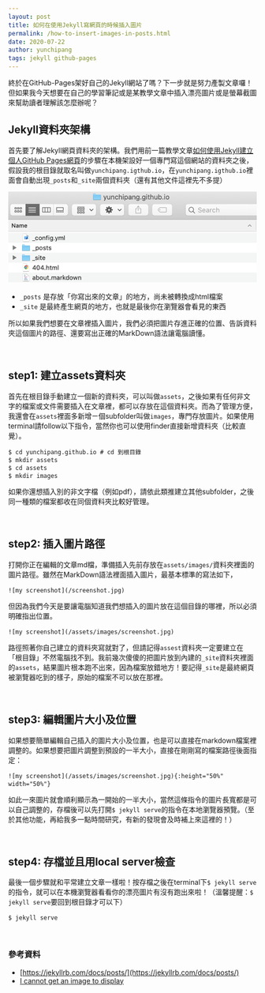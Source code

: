 ```yaml
---
layout: post
title: 如何在使用Jekyll寫網頁的時候插入圖片
permalink: /how-to-insert-images-in-posts.html
date: 2020-07-22
author: yunchipang
tags: jekyll github-pages
---
```

終於在GitHub-Pages架好自己的Jekyll網站了嗎？下一步就是努力產製文章囉！但如果我今天想要在自己的學習筆記或是某教學文章中插入漂亮圖片或是螢幕截圖來幫助讀者理解該怎麼辦呢？

## Jekyll資料夾架構

首先要了解Jekyll網頁資料夾的架構。我們用前一篇教學文章[如何使用Jekyll建立個人GitHub Pages網頁](https://yunchipang.github.io/setting-up-a-ghpages-site-with-jekyll.html)的步驟在本機架設好一個專門寫這個網站的資料夾之後，假設我的根目錄就取名叫做`yunchipang.igthub.io`，在`yunchipang.igthub.io`裡面會自動出現`_posts`和`_site`兩個資料夾（還有其他文件這裡先不多提）

![finder screenshot](/assets/images/2020-07-22-finder-screenshot.png)

- `_posts` 是存放「你寫出來的文章」的地方，尚未被轉換成html檔案
- `_site` 是最終產生網頁的地方，也就是最後你在瀏覽器會看見的東西

所以如果我們想要在文章裡插入圖片，我們必須把圖片存進正確的位置、告訴資料夾這個圖片的路徑、還要寫出正確的MarkDown語法讓電腦讀懂。

<br/>

## step1: 建立assets資料夾
首先在根目錄手動建立一個新的資料夾，可以叫做`assets`，之後如果有任何非文字的檔案或文件需要插入在文章裡，都可以存放在這個資料夾。而為了管理方便，我還會在`assets`裡面多新增ㄧ個subfolder叫做`images`，專門存放圖片。如果使用terminal請follow以下指令，當然你也可以使用finder直接新增資料夾（比較直覺）。

	$ cd yunchipang.github.io # cd 到根目錄
	$ mkdir assets
	$ cd assets
	$ mkdir images
	
如果你還想插入別的非文字檔（例如pdf），請依此類推建立其他subfolder，之後同一種類的檔案都收在同個資料夾比較好管理。

<br/>

## step2: 插入圖片路徑
打開你正在編輯的文章md檔，準備插入先前存放在`assets/images/`資料夾裡面的圖片路徑。雖然在MarkDown語法裡面插入圖片，最基本標準的寫法如下，

	![my screenshot](/screenshot.jpg)
	
但因為我們今天是要讓電腦知道我們想插入的圖片放在這個目錄的哪裡，所以必須明確指出位置。

	![my screenshot](/assets/images/screenshot.jpg)

路徑照著你自己建立的資料夾寫就對了，但請記得`assest`資料夾一定要建立在「根目錄」不然電腦找不到。我前幾次傻傻的把圖片放到內建的`_site`資料夾裡面的`assets`，結果圖片根本跑不出來，因為檔案放錯地方！要記得`_site`是最終網頁被瀏覽器吃到的樣子，原始的檔案不可以放在那裡。

<br/>

## step3: 編輯圖片大小及位置
如果想要簡單編輯自己插入的圖片大小及位置，也是可以直接在markdown檔案裡調整的。如果想要把圖片調整到預設的一半大小，直接在剛剛寫的檔案路徑後面指定：

	![my screenshot](/assets/images/screenshot.jpg){:height="50%" width="50%"}

如此一來圖片就會順利顯示為一開始的一半大小，當然這條指令的圖片長寬都是可以自己調整的，存檔後可以先打開`$ jekyll serve`的指令在本地瀏覽器預覽。（至於其他功能，再給我多一點時間研究，有新的發現會及時補上來這裡的！）

<br/>

## step4: 存檔並且用local server檢查
最後一個步驟就和平常建立文章一樣啦！按存檔之後在terminal下`$ jekyll serve`的指令，就可以在本機瀏覽器看看你的漂亮圖片有沒有跑出來啦！（溫馨提醒：`$ jekyll serve`要回到根目錄才可以下）

	$ jekyll serve

<br/>

### 參考資料
- [https://jekyllrb.com/docs/posts/](https://jekyllrb.com/docs/posts/)
- [I cannot get an image to display](https://talk.jekyllrb.com/t/i-cannot-get-an-image-to-display/850/2)
